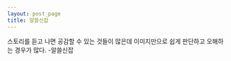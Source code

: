 ```yaml
---
layout: post_page
title: 알쓸신잡
---
```


스토리를 듣고 나면 공감할 수 있는 것들이 많은데 이미지만으로 쉽게 판단하고 오해하는 경우가 많다. -알쓸신잡
